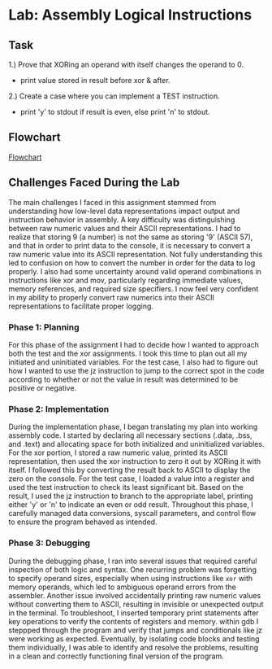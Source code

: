 # Lab: Assembly Logical Instructions

## Task

1.) Prove that XORing an operand with itself changes the operand to 0.
- print value stored in result before xor & after.

2.) Create a case where you can implement a TEST instruction.
- print 'y' to stdout if result is even, else print 'n' to stdout.


## Flowchart
[Flowchart](docs/flowchart.jpg)

## Challenges Faced During the Lab
The main challenges I faced in this assignment stemmed from understanding how 
low-level data representations impact output and instruction behavior in assembly. 
A key difficulty was distinguishing between raw numeric values and their ASCII 
representations. I had to realize that storing 9 (a number) is not the same as 
storing '9' (ASCII 57), and that in order to print data to the console, it is 
necessary to convert a raw numeric value into its ASCII representation. Not fully 
understanding this led to confusion on how to convert the number in order for the 
data to log properly. I also had some uncertainty around valid operand combinations 
in instructions like xor and mov, particularly regarding immediate values, memory 
references, and required size specifiers. I now feel very confident in my ability 
to properly convert raw numerics into their ASCII representations to facilitate 
proper logging.

### Phase 1: Planning
For this phase of the assignment I had to decide how I wanted to approach both 
the test and the xor assignments. I took this time to plan out all my initiated 
and uninitiated variables. For the test case, I also had to figure out how I 
wanted to use the jz instruction to jump to the correct spot in the code 
according to whether or not the value in result was determined to be positive or 
negative.

### Phase 2: Implementation
During the implementation phase, I began translating my plan into working assembly 
code. I started by declaring all necessary sections (.data, .bss, and .text) and 
allocating space for both initialized and uninitialized variables. For the xor 
portion, I stored a raw numeric value, printed its ASCII representation, then 
used the xor instruction to zero it out by XORing it with itself. I followed 
this by converting the result back to ASCII to display the zero on the console. 
For the test case, I loaded a value into a register and used the test instruction 
to check its least significant bit. Based on the result, I used the jz instruction 
to branch to the appropriate label, printing either 'y' or 'n' to indicate an 
even or odd result. Throughout this phase, I carefully managed data conversions, 
syscall parameters, and control flow to ensure the program behaved as intended.

### Phase 3: Debugging
During the debugging phase, I ran into several issues that required careful 
inspection of both logic and syntax. One recurring problem was forgetting to 
specify operand sizes, especially when using instructions like `xor` with memory 
operands, which led to ambiguous operand errors from the assembler. Another 
issue involved accidentally printing raw numeric values without converting them 
to ASCII, resulting in invisible or unexpected output in the terminal. To 
troubleshoot, I inserted temporary print statements after key operations to 
verify the contents of registers and memory. within gdb I steppped through the 
program and verify that jumps and conditionals like jz were working as expected. 
Eventually, by isolating code blocks and testing them individually, I was able to
identify and resolve the problems, resulting in a clean and correctly functioning 
final version of the program.
